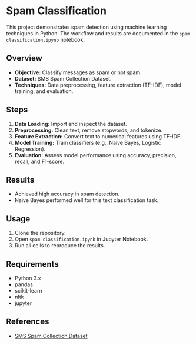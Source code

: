 # Spam Classification

This project demonstrates spam detection using machine learning techniques in Python. The workflow and results are documented in the `spam classification.ipynb` notebook.

## Overview

- **Objective:** Classify messages as spam or not spam.
- **Dataset:** SMS Spam Collection Dataset.
- **Techniques:** Data preprocessing, feature extraction (TF-IDF), model training, and evaluation.

## Steps

1. **Data Loading:** Import and inspect the dataset.
2. **Preprocessing:** Clean text, remove stopwords, and tokenize.
3. **Feature Extraction:** Convert text to numerical features using TF-IDF.
4. **Model Training:** Train classifiers (e.g., Naive Bayes, Logistic Regression).
5. **Evaluation:** Assess model performance using accuracy, precision, recall, and F1-score.

## Results

- Achieved high accuracy in spam detection.
- Naive Bayes performed well for this text classification task.

## Usage

1. Clone the repository.
2. Open `spam classification.ipynb` in Jupyter Notebook.
3. Run all cells to reproduce the results.

## Requirements

- Python 3.x
- pandas
- scikit-learn
- nltk
- jupyter

## References

- [SMS Spam Collection Dataset](https://archive.ics.uci.edu/ml/datasets/sms+spam+collection)
